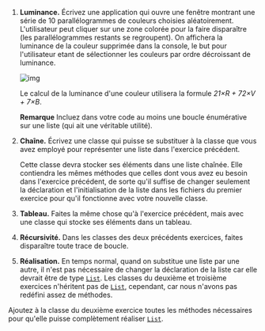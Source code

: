 1. **Luminance.** Écrivez une application qui ouvre une fenêtre montrant une série de 10 parallélogrammes de couleurs choisies aléatoirement. L'utilisateur peut cliquer sur une zone colorée pour la faire disparaître (les parallélogrammes restants se regroupent). On affichera la luminance de la couleur supprimée dans la console, le but pour l'utilisateur etant de sélectionner les couleurs par ordre décroissant de luminance.

   ![img](http://www.iut-fbleau.fr/sitebp/apl31/listes/luminance.jpg)

   Le calcul de la luminance d'une couleur utilisera la formule *21×R + 72×V + 7×B*.

   **Remarque** Incluez dans votre code au moins une boucle énumérative sur une liste (qui ait une véritable utilité).

2. **Chaîne.** Écrivez une classe qui puisse se substituer à la classe que vous avez employé pour représenter une liste dans l'exercice précédent.

   Cette classe devra stocker ses éléments dans une liste chaînée. Elle contiendra les mêmes méthodes que celles dont vous avez eu besoin dans l'exercice précédent, de sorte qu'il suffise de changer seulement la déclaration et l'initialisation de la liste dans les fichiers du premier exercice pour qu'il fonctionne avec votre nouvelle classe.

3. **Tableau.** Faites la même chose qu'à l'exercice précédent, mais avec une classe qui stocke ses éléments dans un tableau.

4.  **Récursivité.** Dans les classes des deux précédents exercices, faites disparaître toute trace de boucle.

5.  **Réalisation.** En temps normal, quand on substitue une liste par une autre, il n'est pas nécessaire de changer la déclaration de la liste car elle devrait être de type [`List`](http://www.iut-fbleau.fr/docs/java/api/java/util/List.html). Les classes du deuxième et troisième exercices n'héritent pas de [`List`](http://www.iut-fbleau.fr/docs/java/api/java/util/List.html), cependant, car nous n'avons pas redéfini assez de méthodes.

   Ajoutez à la classe du deuxième exercice toutes les méthodes nécessaires pour qu'elle puisse complètement réaliser [`List`](http://www.iut-fbleau.fr/docs/java/api/java/util/List.html).

